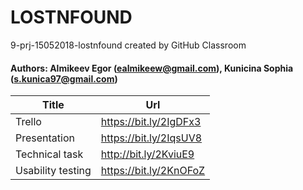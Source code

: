 # LOSTNFOUND
9-prj-15052018-lostnfound created by GitHub Classroom

#### Authors: Almikeev Egor (ealmikeew@gmail.com), Kunicina Sophia (s.kunica97@gmail.com)

Title | Url
------------ | -------------
Trello              | https://bit.ly/2IgDFx3
Presentation        | https://bit.ly/2IqsUV8
Technical task      | http://bit.ly/2KviuE9
Usability testing   | https://bit.ly/2KnOFoZ
